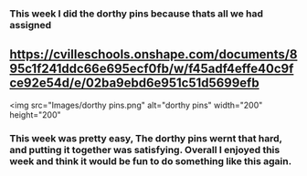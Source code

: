 ### This week I did the dorthy pins because thats all we had assigned

https://cvilleschools.onshape.com/documents/895c1f241ddc66e695ecf0fb/w/f45adf4effe40c9fce92e54d/e/02ba9ebd6e951c51d5699efb
---
<img src="Images/dorthy pins.png" alt="dorthy pins" width="200" height="200"

### This week was pretty easy, The dorthy pins wernt that hard, and putting it together was satisfying. Overall I enjoyed this week and think it would be fun to do something like this again.
